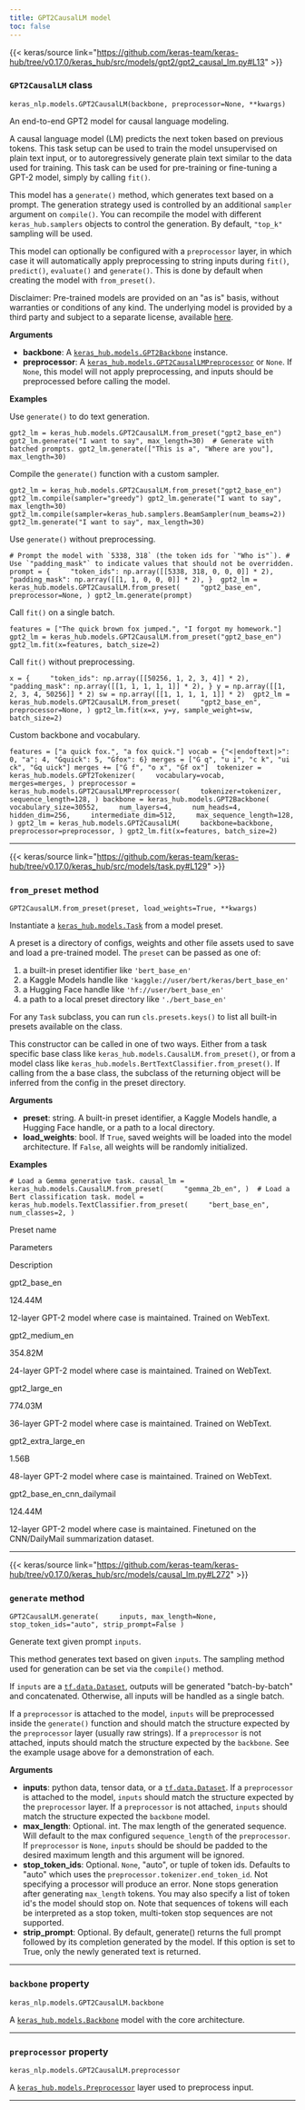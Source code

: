 ```yaml
---
title: GPT2CausalLM model
toc: false
---
```


{{< keras/source link="https://github.com/keras-team/keras-hub/tree/v0.17.0/keras_hub/src/models/gpt2/gpt2_causal_lm.py#L13" >}}

### `GPT2CausalLM` class

`keras_nlp.models.GPT2CausalLM(backbone, preprocessor=None, **kwargs)`

An end-to-end GPT2 model for causal language modeling.

A causal language model (LM) predicts the next token based on previous tokens. This task setup can be used to train the model unsupervised on plain text input, or to autoregressively generate plain text similar to the data used for training. This task can be used for pre-training or fine-tuning a GPT-2 model, simply by calling `fit()`.

This model has a `generate()` method, which generates text based on a prompt. The generation strategy used is controlled by an additional `sampler` argument on `compile()`. You can recompile the model with different `keras_hub.samplers` objects to control the generation. By default, `"top_k"` sampling will be used.

This model can optionally be configured with a `preprocessor` layer, in which case it will automatically apply preprocessing to string inputs during `fit()`, `predict()`, `evaluate()` and `generate()`. This is done by default when creating the model with `from_preset()`.

Disclaimer: Pre-trained models are provided on an "as is" basis, without warranties or conditions of any kind. The underlying model is provided by a third party and subject to a separate license, available [here](https://github.com/openai/gpt-2).

**Arguments**

- **backbone**: A [`keras_hub.models.GPT2Backbone`](/api/keras_hub/models/gpt2/gpt2_backbone#gpt2backbone-class) instance.
- **preprocessor**: A [`keras_hub.models.GPT2CausalLMPreprocessor`](/api/keras_hub/models/gpt2/gpt2_causal_lm_preprocessor#gpt2causallmpreprocessor-class) or `None`. If `None`, this model will not apply preprocessing, and inputs should be preprocessed before calling the model.

**Examples**

Use `generate()` to do text generation.

`gpt2_lm = keras_hub.models.GPT2CausalLM.from_preset("gpt2_base_en") gpt2_lm.generate("I want to say", max_length=30)  # Generate with batched prompts. gpt2_lm.generate(["This is a", "Where are you"], max_length=30)`

Compile the `generate()` function with a custom sampler.

`gpt2_lm = keras_hub.models.GPT2CausalLM.from_preset("gpt2_base_en") gpt2_lm.compile(sampler="greedy") gpt2_lm.generate("I want to say", max_length=30)  gpt2_lm.compile(sampler=keras_hub.samplers.BeamSampler(num_beams=2)) gpt2_lm.generate("I want to say", max_length=30)`

Use `generate()` without preprocessing.

`` # Prompt the model with `5338, 318` (the token ids for `"Who is"`). # Use `"padding_mask"` to indicate values that should not be overridden. prompt = {     "token_ids": np.array([[5338, 318, 0, 0, 0]] * 2),     "padding_mask": np.array([[1, 1, 0, 0, 0]] * 2), }  gpt2_lm = keras_hub.models.GPT2CausalLM.from_preset(     "gpt2_base_en",     preprocessor=None, ) gpt2_lm.generate(prompt) ``

Call `fit()` on a single batch.

`features = ["The quick brown fox jumped.", "I forgot my homework."] gpt2_lm = keras_hub.models.GPT2CausalLM.from_preset("gpt2_base_en") gpt2_lm.fit(x=features, batch_size=2)`

Call `fit()` without preprocessing.

`x = {     "token_ids": np.array([[50256, 1, 2, 3, 4]] * 2),     "padding_mask": np.array([[1, 1, 1, 1, 1]] * 2), } y = np.array([[1, 2, 3, 4, 50256]] * 2) sw = np.array([[1, 1, 1, 1, 1]] * 2)  gpt2_lm = keras_hub.models.GPT2CausalLM.from_preset(     "gpt2_base_en",     preprocessor=None, ) gpt2_lm.fit(x=x, y=y, sample_weight=sw, batch_size=2)`

Custom backbone and vocabulary.

`features = ["a quick fox.", "a fox quick."] vocab = {"<|endoftext|>": 0, "a": 4, "Ġquick": 5, "Ġfox": 6} merges = ["Ġ q", "u i", "c k", "ui ck", "Ġq uick"] merges += ["Ġ f", "o x", "Ġf ox"]  tokenizer = keras_hub.models.GPT2Tokenizer(     vocabulary=vocab,     merges=merges, ) preprocessor = keras_hub.models.GPT2CausalLMPreprocessor(     tokenizer=tokenizer,     sequence_length=128, ) backbone = keras_hub.models.GPT2Backbone(     vocabulary_size=30552,     num_layers=4,     num_heads=4,     hidden_dim=256,     intermediate_dim=512,     max_sequence_length=128, ) gpt2_lm = keras_hub.models.GPT2CausalLM(     backbone=backbone,     preprocessor=preprocessor, ) gpt2_lm.fit(x=features, batch_size=2)`

---

{{< keras/source link="https://github.com/keras-team/keras-hub/tree/v0.17.0/keras_hub/src/models/task.py#L129" >}}

### `from_preset` method

`GPT2CausalLM.from_preset(preset, load_weights=True, **kwargs)`

Instantiate a [`keras_hub.models.Task`](/api/keras_hub/base_classes/task#task-class) from a model preset.

A preset is a directory of configs, weights and other file assets used to save and load a pre-trained model. The `preset` can be passed as one of:

1.  a built-in preset identifier like `'bert_base_en'`
2.  a Kaggle Models handle like `'kaggle://user/bert/keras/bert_base_en'`
3.  a Hugging Face handle like `'hf://user/bert_base_en'`
4.  a path to a local preset directory like `'./bert_base_en'`

For any `Task` subclass, you can run `cls.presets.keys()` to list all built-in presets available on the class.

This constructor can be called in one of two ways. Either from a task specific base class like `keras_hub.models.CausalLM.from_preset()`, or from a model class like `keras_hub.models.BertTextClassifier.from_preset()`. If calling from the a base class, the subclass of the returning object will be inferred from the config in the preset directory.

**Arguments**

- **preset**: string. A built-in preset identifier, a Kaggle Models handle, a Hugging Face handle, or a path to a local directory.
- **load_weights**: bool. If `True`, saved weights will be loaded into the model architecture. If `False`, all weights will be randomly initialized.

**Examples**

`# Load a Gemma generative task. causal_lm = keras_hub.models.CausalLM.from_preset(     "gemma_2b_en", )  # Load a Bert classification task. model = keras_hub.models.TextClassifier.from_preset(     "bert_base_en",     num_classes=2, )`

Preset name

Parameters

Description

gpt2_base_en

124.44M

12-layer GPT-2 model where case is maintained. Trained on WebText.

gpt2_medium_en

354.82M

24-layer GPT-2 model where case is maintained. Trained on WebText.

gpt2_large_en

774.03M

36-layer GPT-2 model where case is maintained. Trained on WebText.

gpt2_extra_large_en

1.56B

48-layer GPT-2 model where case is maintained. Trained on WebText.

gpt2_base_en_cnn_dailymail

124.44M

12-layer GPT-2 model where case is maintained. Finetuned on the CNN/DailyMail summarization dataset.

---

{{< keras/source link="https://github.com/keras-team/keras-hub/tree/v0.17.0/keras_hub/src/models/causal_lm.py#L272" >}}

### `generate` method

`GPT2CausalLM.generate(     inputs, max_length=None, stop_token_ids="auto", strip_prompt=False )`

Generate text given prompt `inputs`.

This method generates text based on given `inputs`. The sampling method used for generation can be set via the `compile()` method.

If `inputs` are a [`tf.data.Dataset`](https://www.tensorflow.org/api_docs/python/tf/data/Dataset), outputs will be generated "batch-by-batch" and concatenated. Otherwise, all inputs will be handled as a single batch.

If a `preprocessor` is attached to the model, `inputs` will be preprocessed inside the `generate()` function and should match the structure expected by the `preprocessor` layer (usually raw strings). If a `preprocessor` is not attached, inputs should match the structure expected by the `backbone`. See the example usage above for a demonstration of each.

**Arguments**

- **inputs**: python data, tensor data, or a [`tf.data.Dataset`](https://www.tensorflow.org/api_docs/python/tf/data/Dataset). If a `preprocessor` is attached to the model, `inputs` should match the structure expected by the `preprocessor` layer. If a `preprocessor` is not attached, `inputs` should match the structure expected the `backbone` model.
- **max_length**: Optional. int. The max length of the generated sequence. Will default to the max configured `sequence_length` of the `preprocessor`. If `preprocessor` is `None`, `inputs` should be should be padded to the desired maximum length and this argument will be ignored.
- **stop_token_ids**: Optional. `None`, "auto", or tuple of token ids. Defaults to "auto" which uses the `preprocessor.tokenizer.end_token_id`. Not specifying a processor will produce an error. None stops generation after generating `max_length` tokens. You may also specify a list of token id's the model should stop on. Note that sequences of tokens will each be interpreted as a stop token, multi-token stop sequences are not supported.
- **strip_prompt**: Optional. By default, generate() returns the full prompt followed by its completion generated by the model. If this option is set to True, only the newly generated text is returned.

---

### `backbone` property

`keras_nlp.models.GPT2CausalLM.backbone`

A [`keras_hub.models.Backbone`](/api/keras_hub/base_classes/backbone#backbone-class) model with the core architecture.

---

### `preprocessor` property

`keras_nlp.models.GPT2CausalLM.preprocessor`

A [`keras_hub.models.Preprocessor`](/api/keras_hub/base_classes/preprocessor#preprocessor-class) layer used to preprocess input.

---
